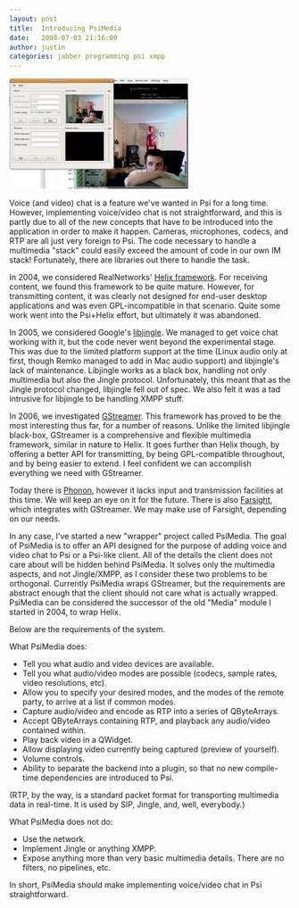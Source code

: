 ```yaml
---
layout: post
title:  Introducing PsiMedia
date:   2008-07-03 21:16:00
author: justin
categories: jabber programming psi xmpp
---
```

<a href="/assets/psimedia2.png">![PsiMedia Test screenshot](/assets/psimedia2_small.jpg)</a>

Voice (and video) chat is a feature we've wanted in Psi for a long time. However, implementing voice/video chat is not straightforward, and this is partly due to all of the new concepts that have to be introduced into the application in order to make it happen. Cameras, microphones, codecs, and RTP are all just very foreign to Psi. The code necessary to handle a multimedia "stack" could easily exceed the amount of code in our own IM stack! Fortunately, there are libraries out there to handle the task.

<!--more-->

In 2004, we considered RealNetworks' [Helix framework][helix]. For receiving content, we found this framework to be quite mature. However, for transmitting content, it was clearly not designed for end-user desktop applications and was even GPL-incompatible in that scenario. Quite some work went into the Psi+Helix effort, but ultimately it was abandoned.

In 2005, we considered Google's [libjingle][libjingle]. We managed to get voice chat working with it, but the code never went beyond the experimental stage. This was due to the limited platform support at the time (Linux audio only at first, though Remko managed to add in Mac audio support) and libjingle's lack of maintenance. Libjingle works as a black box, handling not only multimedia but also the Jingle protocol. Unfortunately, this meant that as the Jingle protocol changed, libjingle fell out of spec. We also felt it was a tad intrusive for libjingle to be handling XMPP stuff.

In 2006, we investigated [GStreamer][gstreamer]. This framework has proved to be the most interesting thus far, for a number of reasons. Unlike the limited libjingle black-box, GStreamer is a comprehensive and flexible multimedia framework, similar in nature to Helix. It goes further than Helix though, by offering a better API for transmitting, by being GPL-compatible throughout, and by being easier to extend. I feel confident we can accomplish everything we need with GStreamer.

Today there is [Phonon][phonon], however it lacks input and transmission facilities at this time. We will keep an eye on it for the future. There is also [Farsight][farsight], which integrates with GStreamer. We may make use of Farsight, depending on our needs.

In any case, I've started a new "wrapper" project called PsiMedia. The goal of PsiMedia is to offer an API designed for the purpose of adding voice and video chat to Psi or a Psi-like client. All of the details the client does not care about will be hidden behind PsiMedia. It solves only the multimedia aspects, and not Jingle/XMPP, as I consider these two problems to be orthogonal. Currently PsiMedia wraps GStreamer, but the requirements are abstract enough that the client should not care what is actually wrapped. PsiMedia can be considered the successor of the old "Media" module I started in 2004, to wrap Helix.

Below are the requirements of the system.

What PsiMedia does:

* Tell you what audio and video devices are available.
* Tell you what audio/video modes are possible (codecs, sample rates, video resolutions, etc).
* Allow you to specify your desired modes, and the modes of the remote party, to arrive at a list if common modes.
* Capture audio/video and encode as RTP into a series of QByteArrays.
* Accept QByteArrays containing RTP, and playback any audio/video contained within.
* Play back video in a QWidget.
* Allow displaying video currently being captured (preview of yourself).
* Volume controls.
* Ability to separate the backend into a plugin, so that no new compile-time dependencies are introduced to Psi.

(RTP, by the way, is a standard packet format for transporting multimedia data in real-time. It is used by SIP, Jingle, and, well, everybody.)

What PsiMedia does not do:

* Use the network.
* Implement Jingle or anything XMPP.
* Expose anything more than very basic multimedia details. There are no filters, no pipelines, etc.

In short, PsiMedia should make implementing voice/video chat in Psi straightforward.

[helix]: http://www.helixcommunity.org/
[libjingle]: http://code.google.com/apis/talk/libjingle/index.html
[gstreamer]: http://www.gstreamer.net/
[phonon]: http://phonon.kde.org/
[farsight]: http://farsight.freedesktop.org/
